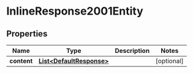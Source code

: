# InlineResponse2001Entity

## Properties
Name | Type | Description | Notes
------------ | ------------- | ------------- | -------------
**content** | [**List&lt;DefaultResponse&gt;**](DefaultResponse.md) |  |  [optional]

